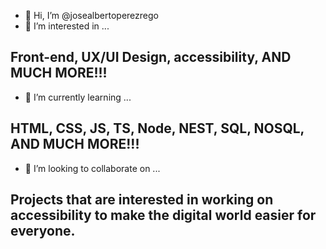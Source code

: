 - 👋 Hi, I’m @josealbertoperezrego
- 👀 I’m interested in ...
## Front-end, UX/UI Design, accessibility, AND MUCH MORE!!!
- 🌱 I’m currently learning ...
## HTML, CSS, JS, TS, Node, NEST, SQL, NOSQL, AND MUCH MORE!!!
- 💞️ I’m looking to collaborate on ...
## Projects that are interested in working on accessibility to make the digital world easier for everyone.

<!---
josealbertoperezrego/josealbertoperezrego is a ✨ special ✨ repository because its `README.md` (this file) appears on your GitHub profile.
You can click the Preview link to take a look at your changes.
--->
